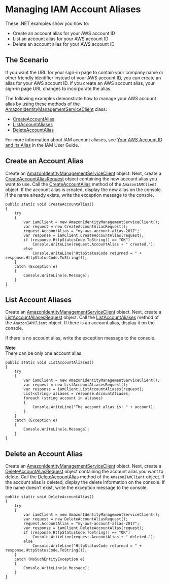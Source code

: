 # Managing IAM Account Aliases<a name="iam-examples-account-aliases"></a>

These \.NET examples show you how to:
+ Create an account alias for your AWS account ID
+ List an account alias for your AWS account ID
+ Delete an account alias for your AWS account ID

## The Scenario<a name="the-scenario"></a>

If you want the URL for your sign\-in page to contain your company name or other friendly identifier instead of your AWS account ID, you can create an alias for your AWS account ID\. If you create an AWS account alias, your sign\-in page URL changes to incorporate the alias\.

The following examples demonstrate how to manage your AWS account alias by using these methods of the [AmazonIdentityManagementServiceClient](https://docs.aws.amazon.com/sdkfornet/v3/apidocs/items/IAM/TIAMServiceClient.html) class:
+  [CreateAccountAlias](https://docs.aws.amazon.com/sdkfornet/v3/apidocs/items/IAM/MIAMServiceCreateAccountAliasCreateAccountAliasRequest.html) 
+  [ListAccountAliases](https://docs.aws.amazon.com/sdkfornet/v3/apidocs/items/IAM/MIAMServiceListAccountAliasesListAccountAliasesRequest.html) 
+  [DeleteAccountAlias](https://docs.aws.amazon.com/sdkfornet/v3/apidocs/items/IAM/MIAMServiceDeleteAccountAliasDeleteAccountAliasRequest.html) 

For more information about IAM account aliases, see [Your AWS Account ID and Its Alias](https://docs.aws.amazon.com/IAM/latest/UserGuide/console_account-alias.html) in the IAM User Guide\.

## Create an Account Alias<a name="create-an-account-alias"></a>

Create an [AmazonIdentityManagementServiceClient](https://docs.aws.amazon.com/sdkfornet/v3/apidocs/items/IAM/TIAMServiceClient.html) object\. Next, create a [CreateAccountAliasRequest](https://docs.aws.amazon.com/sdkfornet/v3/apidocs/items/IAM/TCreateAccountAliasRequest.html) object containing the new account alias you want to use\. Call the [CreateAccountAlias](https://docs.aws.amazon.com/sdkfornet/v3/apidocs/items/IAM/MIAMServiceCreateAccountAliasCreateAccountAliasRequest.html) method of the `AmazonIAMClient` object\. If the account alias is created, display the new alias on the console\. If the name already exists, write the exception message to the console\.

```
public static void CreateAccountAlias()
{
    try
    {
        var iamClient = new AmazonIdentityManagementServiceClient();
        var request = new CreateAccountAliasRequest();
        request.AccountAlias = "my-aws-account-alias-2017";
        var response = iamClient.CreateAccountAlias(request);
        if (response.HttpStatusCode.ToString() == "OK")
            Console.WriteLine(request.AccountAlias + " created.");
        else
            Console.WriteLine("HttpStatusCode returned = " + response.HttpStatusCode.ToString());
    }
    catch (Exception e)
    {
        Console.WriteLine(e.Message);
    }
}
```

## List Account Aliases<a name="list-account-aliases"></a>

Create an [AmazonIdentityManagementServiceClient](https://docs.aws.amazon.com/sdkfornet/v3/apidocs/items/IAM/TIAMServiceClient.html) object\. Next, create a [ListAccountAliasesRequest](https://docs.aws.amazon.com/sdkfornet/v3/apidocs/items/IAM/TCreateAccountAliasRequest.html) object\. Call the [ListAccountAliases](https://docs.aws.amazon.com/sdkfornet/v3/apidocs/items/IAM/MIAMServiceListAccountAliasesListAccountAliasesRequest.html) method of the `AmazonIAMClient` object\. If there is an account alias, display it on the console\.

If there is no account alias, write the exception message to the console\.

**Note**  
There can be only one account alias\.

```
public static void ListAccountAliases()
{
    try
    {
        var iamClient = new AmazonIdentityManagementServiceClient();
        var request = new ListAccountAliasesRequest();
        var response = iamClient.ListAccountAliases(request);
        List<string> aliases = response.AccountAliases;
        foreach (string account in aliases)
        {
            Console.WriteLine("The account alias is: " + account);
        }
    }
    catch (Exception e)
    {
        Console.WriteLine(e.Message);
    }
}
```

## Delete an Account Alias<a name="delete-an-account-alias"></a>

Create an [AmazonIdentityManagementServiceClient](https://docs.aws.amazon.com/sdkfornet/v3/apidocs/items/IAM/TIAMServiceClient.html) object\. Next, create a [DeleteAccountAliasRequest](https://docs.aws.amazon.com/sdkfornet/v3/apidocs/items/IAM/TDeleteAccountAliasRequest.html) object containing the account alias you want to delete\. Call the [DeleteAccountAlias](https://docs.aws.amazon.com/sdkfornet/v3/apidocs/items/IAM/MIAMServiceDeleteAccountAliasDeleteAccountAliasRequest.html) method of the `AmazonIAMClient` object\. If the account alias is deleted, display the delete information on the console\. If the name doesn’t exist, write the exception message to the console\.

```
public static void DeleteAccountAlias()
{
    try
    {
        var iamClient = new AmazonIdentityManagementServiceClient();
        var request = new DeleteAccountAliasRequest();
        request.AccountAlias = "my-aws-account-alias-2017";
        var response = iamClient.DeleteAccountAlias(request);
        if (response.HttpStatusCode.ToString() == "OK")
            Console.WriteLine(request.AccountAlias + " deleted.");
        else
            Console.WriteLine("HttpStatusCode returned = " + response.HttpStatusCode.ToString());
    }
    catch (NoSuchEntityException e)
    {
        Console.WriteLine(e.Message);
    }
}
```